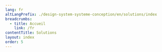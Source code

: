 ```yaml
---
lang: fr
altLangPrefix: ./design-system-systeme-conception/en/solutions/index
breadcrumbs:
  - title: Accueil
    link: /fr
contentTitle: Solutions
layout: index
order: 5
---
```

